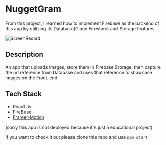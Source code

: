 # NuggetGram

From this project, I learned how to implement Firebase as the backend of this app by utilizing its Database(Cloud Firestore) and Storage features.

![ScreenRecord](https://media.giphy.com/media/ZcQSLxmHaRd4AeYdzJ/giphy.gif)

## Description

An app that uploads images, store them in Firebase Storage, then capture the url reference from Database and uses that reference to showcase images on the Front-end.

## Tech Stack

- React Js
- FireBase
- [Framer-Motion](https://www.framer.com/motion/)

(sorry this app is not deployed because it's just a educational project)

If you want to check it out please clone this repo and use ` npm start `
